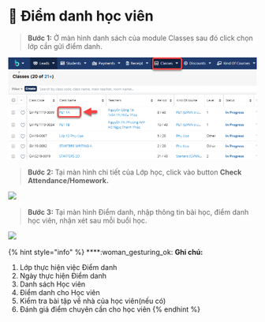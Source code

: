 # 🙍 Điểm danh học viên

> **Bước 1:** Ở màn hình danh sách của module Classes sau đó click chọn lớp cần gửi điểm danh.

![](../.gitbook/assets/Điemanh1.png)

> **Bước 2:** Tại màn hình chi tiết của Lớp học, click vào button **Check Attendance/Homework.**

![](../.gitbook/assets/điemanh1.jpg)

> **Bước 3:** Tại màn hình Điểm danh, nhập thông tin bài học, điểm danh học viên, nhận xét sau mỗi buổi học.

![](../.gitbook/assets/điemanh.jpg)

{% hint style="info" %}
****:woman\_gesturing\_ok: **Ghi chú:**

1. Lớp thực hiện việc Điểm danh
2. Ngày thực hiện Điểm danh
3. Danh sách Học viên
4. Điểm danh cho Học viên
5. Kiểm tra bài tập về nhà của học viên(nếu có)
6. Đánh giá điểm chuyên cần cho học viên
{% endhint %}
